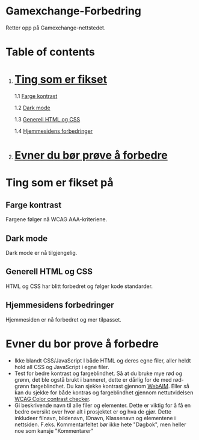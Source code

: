 # Gamexchange-Forbedring
Retter opp på Gamexchange-nettstedet.

# Table of contents
1. # [Ting som er fikset](#ting-som-er-fikset)

    1.1 [Farge kontrast](#farge-kontrast)

    1.2 [Dark mode](#dark-mode)

    1.3 [Generell HTML og CSS](#generell-html-og-css)

    1.4 [Hjemmesidens forbedringer](#hjemmesidens-forbedringer)

2. # [Evner du bør prøve å forbedre](#evner-du-bor-prove-å-forbedre)


# Ting som er fikset på

## Farge kontrast
Fargene følger nå WCAG AAA-kriteriene.

## Dark mode
Dark mode er nå tilgjengelig.

## Generell HTML og CSS
HTML og CSS har blitt forbedret og følger kode standarder.

## Hjemmesidens forbedringer
Hjemmesiden er nå forbedret og mer tilpasset.




# Evner du bor prove å forbedre
- Ikke blandt CSS/JavaScript I både HTML og deres egne filer, aller heldt hold all CSS og JavaScript i egne filer.
- Test for bedre kontrast og fargeblindhet. Så at du bruke mye rød og grønn, det ble ogstå brukt i banneret, dette er dårlig for de med rød-grønn fargeblindhet. Du kan sjekke kontrast gjennom [WebAIM](https://webaim.org/resources/contrastchecker/). Eller så kan du sjekke for både kontras og fargeblindhet gjennom nettutvidelsen [WCAG Color contrast checker](https://chromewebstore.google.com/detail/WCAG%20Color%20contrast%20checker/plnahcmalebffmaghcpcmpaciebdhgdf).
- Gi beskrivende navn til alle filer og elementer. Dette er viktig for å få en bedre oversikt over hvor alt i prosjektet er og hva de gjør. Dette inkludeer filnavn, bildenavn, IDnavn, Klassenavn og elementene i nettsiden. F.eks. Kommentarfeltet bør ikke hete "Dagbok", men heller noe som kansje "Kommentarer"